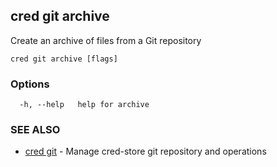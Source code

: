 ## cred git archive

Create an archive of files from a Git repository

```
cred git archive [flags]
```

### Options

```
  -h, --help   help for archive
```

### SEE ALSO

* [cred git](cred_git.md)	 - Manage cred-store git repository and operations

